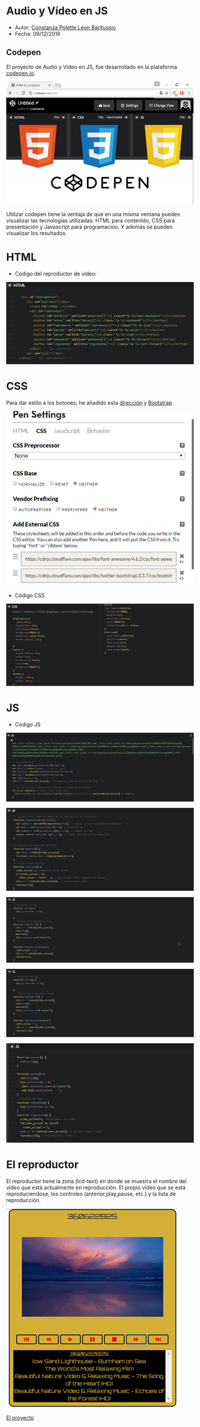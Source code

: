 # Audio y Vídeo en JS

* Autor: [Constanza Polette Leon Baritussio](https://github.com/Alu0100673647)
* Fecha: 09/12/2016

## Codepen
El proyecto de Audio y Video en JS, fue desarrollado en la plataforma [codepen.io](https://www.google.es/url?sa=t&rct=j&q=&esrc=s&source=web&cd=1&cad=rja&uact=8&ved=0ahUKEwj_wu2BlOXQAhXFuBoKHchiBrUQFggcMAA&url=http%3A%2F%2Fcodepen.io%2F&usg=AFQjCNHO3JKM8oFotMd2fAEodqMzO7bGRg&sig2=kWZOX68zwmiv5s3GzWcDkg).

![](./code.jpg)

Utilizar codepen tiene la ventaja de que en una misma ventana puedes visualizar las tecnologías utilizadas: HTML para contenido, CSS para presentación y Javascript para programación. Y además se pueden visualizar los resultados.

# HTML

* Código del reproductor de vídeo:

![](./h.png)

# CSS

Para dar estilo a los botones, he añadido esta [dirección](https://cdnjs.cloudflare.com/ajax/libs/font-awesome/4.6.3/css/font-awesome.min.css) y [Bootstrap](https://cdnjs.cloudflare.com/ajax/libs/twitter-bootstrap/3.3.7/css/bootstrap.min.css)

![](./urls.png)

* Código CSS

![](./cssc.png)

# JS

* Código JS

![](./js1.png)

![](./js2.png)

![](./js3.png)

![](./js4.png)

![](./js5.png)

# El reproductor

El reproductor tiene la zona (lcd-text) en donde se muestra el nombre del vídeo que está actualmente en reproducción. El propio vídeo que se está reproduciendose, los controles (anterior,play,pause, etc.) y la lista de reproducción.

![](./reproductor.png)

[El proyecto](http://codepen.io/cony/pen/ObpbrL)
